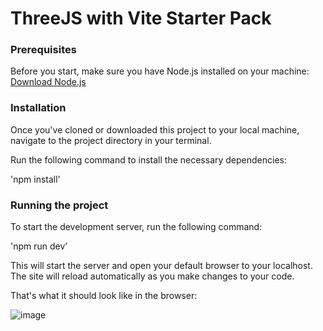 # ThreeJS with Vite Starter Pack

### Prerequisites

Before you start, make sure you have Node.js installed on your machine: [Download Node.js](https://nodejs.org/en/download/)

### Installation

Once you've cloned or downloaded this project to your local machine, navigate to the project directory in your terminal.

Run the following command to install the necessary dependencies:

'npm install'


### Running the project

To start the development server, run the following command:

'npm run dev'

This will start the server and open your default browser to your localhost. The site will reload automatically as you make changes to your code.

That's what it should look like in the browser:

![image](https://github.com/user-attachments/assets/1c9704b8-a5ea-4d8e-9ce1-9c5376e1f070)
